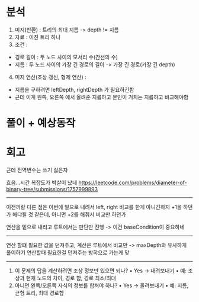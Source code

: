 # 분석

1. 미지(반환) : 트리의 최대 지름 -> depth != 지름
2. 자료 : 이진 트리 하나
3. 조건 :

- 경로 길이 :  두 노드 사이의 모서리 수(간선의 수)
- 지름 : 두 노드 사이의 가장 긴 경로의 길이 -> 가장 긴 경로(가장 긴 depth)

4. 미지 연산(조상 갱신, 형제 연산) :

- 지름을 구하려면 leftDepth, rightDepth 가 필요하긴함
- 근데 이게 왼쪽, 오른쪽 에서 올려준 지름하고 본인이 거치는 지름하고 비교해야함

# 풀이 + 예상동작

# 회고
근데 전역변수는 쓰기 싫은자

흐음...시간 복잡도가 박살이 났네
https://leetcode.com/problems/diameter-of-binary-tree/submissions/1757999893

---

이전꺼랑 다른 점은 이번에 밑으로 내려서 left, right 비교를 한게 아니긴하지
+1을 하던가 해댜될 것 같은데, 아니면 +2를 해줘서 비교만 하던가

연산을 밑으로 내리고 루트에서는 판단만 진행 -> 이건 baseCondition이 중요하네

---

연산 할떄 필요한 값을 던져주고, 계산은 루트에서 비교만 -> maxDepth와 유사하게 풀이하기
연산할때 필요한걸 던져주는 방햐으로 가는게 맞

---

1.	이 문제의 답을 계산하려면 조상 정보만 있으면 되나?
•	Yes → 내려보내기
•	예: 조상과 현재 노드의 차이, 경로 합, 경로 최소/최대
2.	아니면 왼쪽/오른쪽 자식의 정보를 합쳐야 하나?
•	Yes → 올려보내기
•	예: 지름, 균형 트리, 최대 경로합